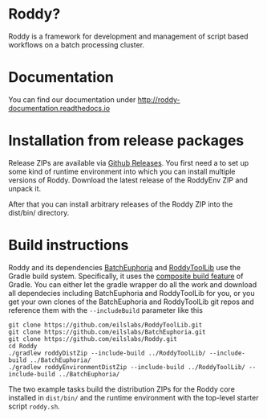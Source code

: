 # Roddy?

Roddy is a framework for development and management of script based workflows on a batch processing cluster.

# Documentation

You can find our documentation under http://roddy-documentation.readthedocs.io

# Installation from release packages

Release ZIPs are available via [Github Releases](https://github.com/eilslabs/Roddy/releases). You first need a to set up some kind of runtime
environment into which you can install multiple versions of Roddy. Download the latest release of the RoddyEnv ZIP and unpack it.

After that you can install arbitrary releases of the Roddy ZIP into the dist/bin/ directory.   

# Build instructions

Roddy and its dependencies [BatchEuphoria](https://github.com/eilslabs/BatchEuphoria) and [RoddyToolLib](https://github.com/eilslabs/RoddyToolLib) use
the Gradle build system. Specifically, it uses the [composite build feature](https://docs.gradle.org/current/userguide/composite_builds.html) of 
Gradle. You can either let the gradle wrapper do all the work and download all dependecies including BatchEuphoria and RoddyToolLib for you, or you
get your own clones of the BatchEuphoria and RoddyToolLib git repos and reference them with the `--includeBuild` parameter like this

```
git clone https://github.com/eilslabs/RoddyToolLib.git
git clone https://github.com/eilslabs/BatchEuphoria.git
git clone https://github.com/eilslabs/Roddy.git
cd Roddy
./gradlew roddyDistZip --include-build ../RoddyToolLib/ --include-build ../BatchEuphoria/
./gradlew roddyEnvironmentDistZip --include-build ../RoddyToolLib/ --include-build ../BatchEuphoria/
```

The two example tasks build the distribution ZIPs for the Roddy core installed in `dist/bin/` and the runtime environment with the top-level starter
script `roddy.sh`. 